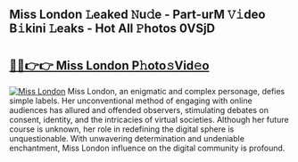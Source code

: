 ## Miss London 𝙻eaked 𝙽u𝚍e - Part-urM 𝚅𝚒deo B𝚒kini 𝙻eaks - Hot All 𝙿hotos 0VSjD

# <h2><a href="http://ld4y1l.urlbe.top/?page=Miss+London">🔗🔗👉👉 Miss London P𝚑oto𝚜Vid𝚎o</a></h2>

[![Miss London](https://i.imgur.com/eBuTRDB.gif)](http://ld4y1l.urlbe.top/?page=Miss+London)
Miss London, an enigmatic and complex personage, defies simple labels. Her unconventional method of engaging with online audiences has allured and offended observers, stimulating debates on consent, identity, and the intricacies of virtual societies. Although her future course is unknown, her role in redefining the digital sphere is unquestionable. With unwavering determination and undeniable enchantment, Miss London influence on the digital community is profound.
